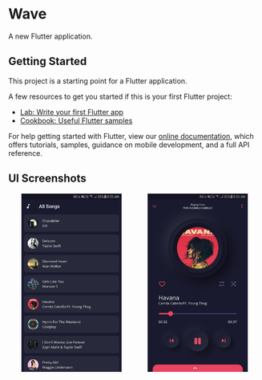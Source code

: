 # Wave

A new Flutter application.

## Getting Started

This project is a starting point for a Flutter application.

A few resources to get you started if this is your first Flutter project:

- [Lab: Write your first Flutter app](https://flutter.dev/docs/get-started/codelab)
- [Cookbook: Useful Flutter samples](https://flutter.dev/docs/cookbook)

For help getting started with Flutter, view our
[online documentation](https://flutter.dev/docs), which offers tutorials,
samples, guidance on mobile development, and a full API reference.

## UI Screenshots

<div style="display: flex; justify-content: space-around">
<img align="left" alt="songList" src="https://raw.githubusercontent.com/JobinBiju/Wave/main/screenshots/songList.jpg?token=AKLSUL75CQMUF2EZDHXRQSTAMKK3M" width="200px" />  
<img align="left" alt="songPlayer" src="https://raw.githubusercontent.com/JobinBiju/Wave/main/screenshots/songPlayer.jpg?token=AKLSUL56DTUADW35IK6C3ZTAMKK5K" width="200px" />
</div>